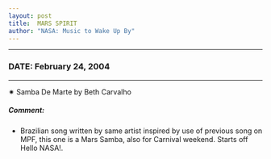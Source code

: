 ```yaml
---
layout: post
title:  MARS SPIRIT
author: "NASA: Music to Wake Up By"
---
```


----
### DATE: February 24, 2004
----
✷ Samba De Marte by Beth Carvalho

##### Comment:
* Brazilian song written by same artist inspired by use of previous song on MPF, this one is a Mars Samba, also for Carnival weekend. Starts off Hello NASA!.
